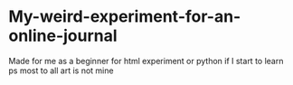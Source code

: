 # My-weird-experiment-for-an-online-journal
Made for me as a beginner for html experiment or python if I start to learn
ps most to all art is not mine

